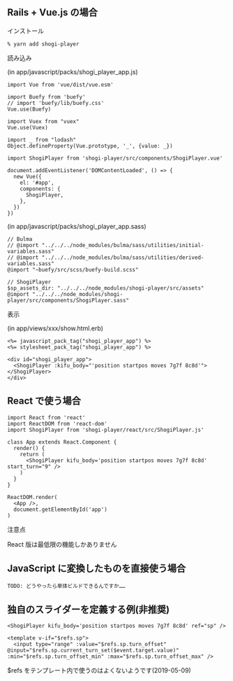 ## Rails + Vue.js の場合

インストール

    % yarn add shogi-player

読み込み

(in app/javascript/packs/shogi_player_app.js)

    import Vue from 'vue/dist/vue.esm'

    import Buefy from 'buefy'
    // import 'buefy/lib/buefy.css'
    Vue.use(Buefy)

    import Vuex from "vuex"
    Vue.use(Vuex)

    import _ from "lodash"
    Object.defineProperty(Vue.prototype, '_', {value: _})

    import ShogiPlayer from 'shogi-player/src/components/ShogiPlayer.vue'

    document.addEventListener('DOMContentLoaded', () => {
      new Vue({
        el: '#app',
        components: {
          ShogiPlayer,
        },
      })
    })

(in app/javascript/packs/shogi_player_app.sass)

    // Bulma
    // @import "../../../node_modules/bulma/sass/utilities/initial-variables.sass"
    // @import "../../../node_modules/bulma/sass/utilities/derived-variables.sass"
    @import "~buefy/src/scss/buefy-build.scss"

    // ShogiPlayer
    $sp_assets_dir: "../../../node_modules/shogi-player/src/assets"
    @import "../../../node_modules/shogi-player/src/components/ShogiPlayer.sass"

表示

(in app/views/xxx/show.html.erb)

    <%= javascript_pack_tag("shogi_player_app") %>
    <%= stylesheet_pack_tag("shogi_player_app") %>

    <div id="shogi_player_app">
      <ShogiPlayer :kifu_body="'position startpos moves 7g7f 8c8d'"></ShogiPlayer>
    </div>

## React で使う場合

    import React from 'react'
    import ReactDOM from 'react-dom'
    import ShogiPlayer from 'shogi-player/react/src/ShogiPlayer.js'

    class App extends React.Component {
      render() {
        return (
          <ShogiPlayer kifu_body='position startpos moves 7g7f 8c8d' start_turn="9" />
        )
      }
    }

    ReactDOM.render(
      <App />,
      document.getElementById('app')
    )

<article class="message is-warning">
  <div class="message-header">
    <p>注意点</p>
  </div>
  <div class="message-body">
     React 版は最低限の機能しかありません
  </div>
</article>

## JavaScript に変換したものを直接使う場合

    TODO: どうやったら単体ビルドできるんですか……

## 独自のスライダーを定義する例(非推奨)

    <ShogiPlayer kifu_body='position startpos moves 7g7f 8c8d' ref="sp" />

    <template v-if="$refs.sp">
      <input type="range" :value="$refs.sp.turn_offset" @input="$refs.sp.current_turn_set($event.target.value)" :min="$refs.sp.turn_offset_min" :max="$refs.sp.turn_offset_max" />

$refs をテンプレート内で使うのはよくないようです(2019-05-09)
